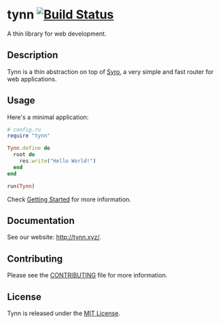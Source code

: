 tynn [![Build Status](https://travis-ci.org/frodsan/tynn.svg)](https://travis-ci.org/frodsan/tynn)
====

A thin library for web development.

Description
-----------

Tynn is a thin abstraction on top of [Syro][syro], a very simple and fast
router for web applications.

Usage
-----

Here's a minimal application:

```ruby
# config.ru
require "tynn"

Tynn.define do
  root do
    res.write("Hello World!")
  end
end

run(Tynn)
```

Check [Getting Started][start] for more information.

Documentation
-------------

See our website: <http://tynn.xyz/>.

Contributing
------------

Please see the [CONTRIBUTING][contributing] file for more information.

License
-------

Tynn is released under the [MIT License][mit].

[contributing]: https://github.com/frodsan/tynn/blob/master/CONTRIBUTING.md
[mit]: http://www.opensource.org/licenses/MIT
[start]: http://tynn.xyz/getting-started.html
[syro]: http://soveran.github.io/syro/
